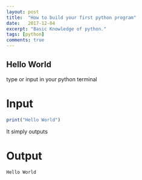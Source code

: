 ```yaml
---
layout: post
title:  "How to build your first python program"
date:   2017-12-04
excerpt: "Basic Knowledge of python."
tags: [python]
comments: true
---
```

## Hello World
type or input in your python terminal 
# Input
```r
print("Hello World")

```
It simply outputs
# Output
```r
Hello World
```
